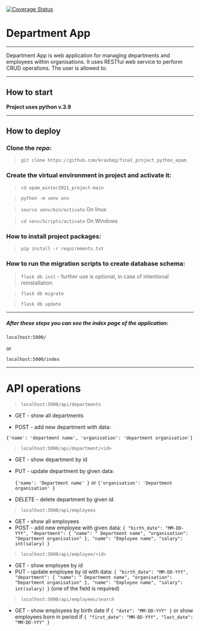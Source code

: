 [![Coverage Status](https://coveralls.io/repos/github/krasheg/final_project_python_epam/badge.svg?branch=main)](https://coveralls.io/github/krasheg/final_project_python_epam?branch=main)

# Department App

***
Department App is web application for managing departments and employees within organisations. It uses RESTful web
service to perform CRUD operations. The user is allowed to:

***

## How to start

__Project uses python v.3.9__

***

## How to deploy

### Clone the _repo_:

> `git clone https://github.com/krasheg/final_project_python_epam`

### Create the virtual environment in project and activate it:

> `cd epam_winter2021_project-main`

> `python -m venv env`

> `source venv/bin/activate` On linux

> `cd venv/Scripts/activate` On Windows

### How to install project packages:

> `pip install -r requirements.txt`

### How to run the migration scripts to create database schema:

> `flask db init` - further use is optional, in case of intentional reinstallation

> `flask db migrate`

> `flask db update`
***

##### After these steps you can see the index page of the application:

`localhost:5000/`

or

`localhost:5000/index`

***

# API operations

> `localhost:5000/api/departments`

* GET - show all departments

* POST - add new department with data:

`{'name': 'department name', 'organisation': 'department organisation'}`


> `localhost:5000/api/department/<id>`

* GET - show department by id
* PUT - update department by given data:

  `{'name': 'Department name' }`
  or
  `{'organisation': 'Department organisation' }`
* DELETE - delete department by given id

> `localhost:5000/api/employees`

* GET - show all employees
* POST - add new employee with given data:
  `{
  "birth_date": "MM-DD-YYY", "department": {
  "name": " Department name",
  "organisation": "Department organisation"
  },
  "name": "Employee name",
  "salary": int(salary)
  }`

> `localhost:5000/api/employee/<id>`

* GET - show employee by id
* PUT - update employee by id with data:
  `{
  "birth_date": "MM-DD-YYY", "department": {
  "name": " Department name",
  "organisation": "Department organisation"
  },
  "name": "Employee name",
  "salary": int(salary)
  }` (one of the field is required)

> `localhost:5000/api/employees/search`

* GET - show employees by birth date if `{
  "date": "MM-DD-YYY"
  }` or show employees born in period if `{
  "first_date": "MM-DD-YYY",
  "last_date": "MM-DD-YYY"
  }`





